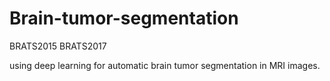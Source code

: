 # Brain-tumor-segmentation
BRATS2015 BRATS2017

using deep learning for automatic brain tumor segmentation in MRI images.

